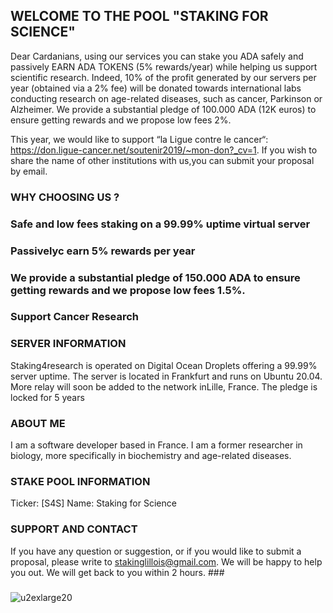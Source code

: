 ## WELCOME TO THE POOL "STAKING FOR SCIENCE"

Dear Cardanians, using our services you can stake you ADA safely and passively EARN ADA TOKENS (5% rewards/year) while helping us support scientific research. Indeed, 10% of the profit generated by our servers per year (obtained via a 2% fee) will be donated towards international labs conducting research on age-related diseases, such as cancer, Parkinson or Alzheimer.  We provide a substantial pledge of 100.000 ADA (12K euros) to ensure getting rewards and we propose low fees 2%.

This year, we would like to support “la Ligue contre le cancer“: https://don.ligue-cancer.net/soutenir2019/~mon-don?_cv=1. 
If you wish to share the name of other institutions with us,you can submit your proposal by email.

### WHY CHOOSING US ?

### Safe and low fees staking on a 99.99% uptime virtual server
### Passivelyc earn 5% rewards per year
### We provide a substantial pledge of 150.000 ADA to ensure getting rewards and we propose low fees 1.5%.
### Support Cancer Research

### SERVER INFORMATION

Staking4research is operated on Digital Ocean Droplets offering a 99.99% server uptime. The server is located in Frankfurt and runs on Ubuntu 20.04. More relay will soon be added to the network inLille, France. The pledge is locked for 5 years

### ABOUT ME
I am a software developer based in France. I am a former researcher in biology, more specifically in biochemistry and age-related diseases.

### STAKE POOL INFORMATION

Ticker: [S4S]
Name: Staking for Science

### SUPPORT AND CONTACT

If you have any question or suggestion, or if you would like to submit a proposal, please write to stakinglillois@gmail.com. We will be happy to help you out. We will get back to you within 2 hours. ###

### 
![u2exlarge20](https://user-images.githubusercontent.com/68705151/89058392-854d2200-d35f-11ea-8230-c82629bc6ac6.jpg)







